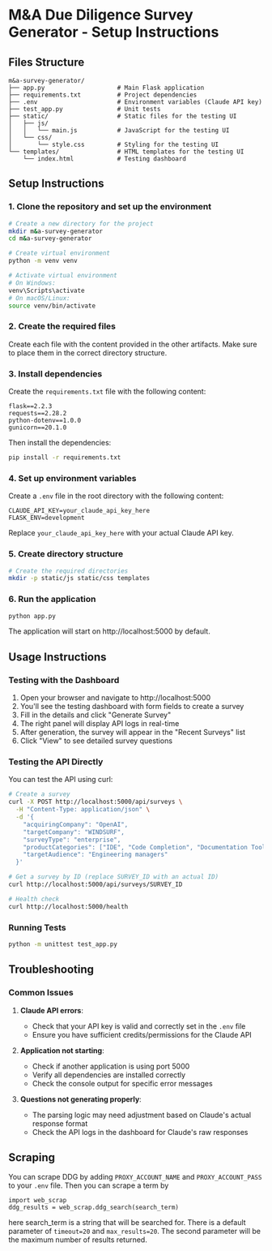 # M&A Due Diligence Survey Generator - Setup Instructions

## Files Structure
```
m&a-survey-generator/
├── app.py                    # Main Flask application
├── requirements.txt          # Project dependencies
├── .env                      # Environment variables (Claude API key)
├── test_app.py               # Unit tests
├── static/                   # Static files for the testing UI
│   ├── js/
│   │   └── main.js           # JavaScript for the testing UI
│   └── css/
│       └── style.css         # Styling for the testing UI
└── templates/                # HTML templates for the testing UI
    └── index.html            # Testing dashboard
```

## Setup Instructions

### 1. Clone the repository and set up the environment

```bash
# Create a new directory for the project
mkdir m&a-survey-generator
cd m&a-survey-generator

# Create virtual environment
python -m venv venv

# Activate virtual environment
# On Windows:
venv\Scripts\activate
# On macOS/Linux:
source venv/bin/activate
```

### 2. Create the required files

Create each file with the content provided in the other artifacts. Make sure to place them in the correct directory structure.

### 3. Install dependencies

Create the `requirements.txt` file with the following content:

```
flask==2.2.3
requests==2.28.2
python-dotenv==1.0.0
gunicorn==20.1.0
```

Then install the dependencies:

```bash
pip install -r requirements.txt
```

### 4. Set up environment variables

Create a `.env` file in the root directory with the following content:

```
CLAUDE_API_KEY=your_claude_api_key_here
FLASK_ENV=development
```

Replace `your_claude_api_key_here` with your actual Claude API key.

### 5. Create directory structure

```bash
# Create the required directories
mkdir -p static/js static/css templates
```

### 6. Run the application

```bash
python app.py
```

The application will start on http://localhost:5000 by default.

## Usage Instructions

### Testing with the Dashboard

1. Open your browser and navigate to http://localhost:5000
2. You'll see the testing dashboard with form fields to create a survey
3. Fill in the details and click "Generate Survey"
4. The right panel will display API logs in real-time
5. After generation, the survey will appear in the "Recent Surveys" list
6. Click "View" to see detailed survey questions

### Testing the API Directly

You can test the API using curl:

```bash
# Create a survey
curl -X POST http://localhost:5000/api/surveys \
  -H "Content-Type: application/json" \
  -d '{
    "acquiringCompany": "OpenAI",
    "targetCompany": "WINDSURF",
    "surveyType": "enterprise",
    "productCategories": ["IDE", "Code Completion", "Documentation Tools"],
    "targetAudience": "Engineering managers"
  }'

# Get a survey by ID (replace SURVEY_ID with an actual ID)
curl http://localhost:5000/api/surveys/SURVEY_ID

# Health check
curl http://localhost:5000/health
```

### Running Tests

```bash
python -m unittest test_app.py
```

## Troubleshooting

### Common Issues

1. **Claude API errors**:
   - Check that your API key is valid and correctly set in the `.env` file
   - Ensure you have sufficient credits/permissions for the Claude API

2. **Application not starting**:
   - Check if another application is using port 5000
   - Verify all dependencies are installed correctly
   - Check the console output for specific error messages

3. **Questions not generating properly**:
   - The parsing logic may need adjustment based on Claude's actual response format
   - Check the API logs in the dashboard for Claude's raw responses

## Scraping

You can scrape DDG by adding `PROXY_ACCOUNT_NAME` and `PROXY_ACCOUNT_PASS` to your `.env` file. Then you can scrape a term by 
```
import web_scrap
ddg_results = web_scrap.ddg_search(search_term)
```

here search_term is a string that will be searched for. There is a default parameter of `timeout=20` and `max_results=20`. The second parameter will be the maximum number of results returned.
